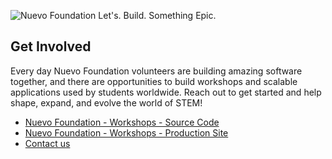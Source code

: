 ![Nuevo Foundation Let's. Build. Something Epic.](https://cambiumfoundation.org/GithubReadmeProduction.svg) 

## Get Involved

Every day Nuevo Foundation volunteers are building amazing software together, and there are opportunities to build workshops and scalable applications used by students worldwide. Reach out to get started and help shape, expand, and evolve the world of STEM! 

* [Nuevo Foundation - Workshops - Source Code](https://github.com/NuevoFoundation/workshops)
* [Nuevo Foundation - Workshops - Production Site](https://workshops.nuevofoundation.org/)
* [Contact us](https://nuevofoundation.org/contact)
